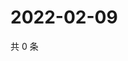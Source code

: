 # 2022-02-09

共 0 条

<!-- BEGIN WEIBO -->
<!-- 最后更新时间 Wed Feb 09 2022 22:10:24 GMT+0800 (China Standard Time) -->

<!-- END WEIBO -->
